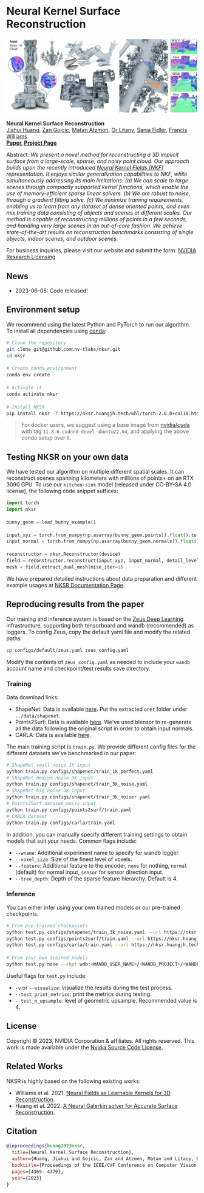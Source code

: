 # Neural Kernel Surface Reconstruction

![NKSR](assets/teaser.png)

**Neural Kernel Surface Reconstruction**<br>
[Jiahui Huang](https://huangjh-pub.github.io/),
[Zan Gojcic](https://zgojcic.github.io/),
[Matan Atzmon](https://matanatz.github.io/),
[Or Litany](https://orlitany.github.io/), 
[Sanja Fidler](https://www.cs.toronto.edu/~fidler/),
[Francis Williams](https://www.fwilliams.info/) <br>
**[Paper](https://huangjh-pub.github.io/publication/nksr/paper.pdf), [Project Page](https://research.nvidia.com/labs/toronto-ai/NKSR/)**

Abstract: *We present a novel method for reconstructing a 3D implicit surface from a large-scale, sparse, and noisy point cloud. 
Our approach builds upon the recently introduced [Neural Kernel Fields (NKF)](https://nv-tlabs.github.io/nkf/) representation. 
It enjoys similar generalization capabilities to NKF, while simultaneously addressing its main limitations: 
(a) We can scale to large scenes through compactly supported kernel functions, which enable the use of memory-efficient sparse linear solvers. 
(b) We are robust to noise, through a gradient fitting solve. 
(c) We minimize training requirements, enabling us to learn from any dataset of dense oriented points, and even mix training data consisting of objects and scenes at different scales. 
Our method is capable of reconstructing millions of points in a few seconds, and handling very large scenes in an out-of-core fashion. 
We achieve state-of-the-art results on reconstruction benchmarks consisting of single objects, indoor scenes, and outdoor scenes.*

For business inquiries, please visit our website and submit the form: [NVIDIA Research Licensing](https://www.nvidia.com/en-us/research/inquiries/)

## News

- 2023-06-08: Code released!

## Environment setup

We recommend using the latest Python and PyTorch to run our algorithm. To install all dependencies using [conda](https://www.anaconda.com/):

```bash
# Clone the repository
git clone git@github.com:nv-tlabs/nksr.git
cd nksr

# Create conda environment
conda env create

# Activate it
conda activate nksr

# Install NKSR
pip install nksr -f https://nksr.huangjh.tech/whl/torch-2.0.0+cu118.html
```

> For docker users, we suggest using a base image from [nvidia/cuda](https://hub.docker.com/r/nvidia/cuda) with tag `11.8.0-cudnn8-devel-ubuntu22.04`, and applying the above conda setup over it.

## Testing NKSR on your own data

We have tested our algorithm on multiple different spatial scales. It can reconstruct scenes spanning kilometers with millions of points+ on an RTX 3090 GPU.
To use our `kitchen-sink` model (released under CC-BY-SA 4.0 license), the following code snippet suffices:

```python
import torch
import nksr

bunny_geom = load_bunny_example()

input_xyz = torch.from_numpy(np.asarray(bunny_geom.points)).float().to(device)
input_normal = torch.from_numpy(np.asarray(bunny_geom.normals)).float().to(device)

reconstructor = nksr.Reconstructor(device)
field = reconstructor.reconstruct(input_xyz, input_normal, detail_level=1.0)
mesh = field.extract_dual_mesh(mise_iter=1)
```

We have prepared detailed instructions about data preparation and different example usages at [NKSR Documentation Page](NKSR-USAGE.md).

## Reproducing results from the paper

Our training and inference system is based on the [Zeus Deep Learning](ZEUS_DL.md) infrastructure, supporting both tensorboard and wandb (recommended) as loggers. To config Zeus, copy the default yaml file and modify the related paths:

```bash
cp configs/default/zeus.yaml zeus_config.yaml
```

Modify the contents of `zeus_config.yaml` as needed to include your `wandb` account name and checkpoint/test results save directory.

### Training

Data download links:
- ShapeNet: Data is available [here](https://s3.eu-central-1.amazonaws.com/avg-projects/occupancy_networks/data/dataset_small_v1.1.zip). Put the extracted `onet` folder under `../data/shapenet`.
- Points2Surf: Data is available [here](). We've used blensor to re-generate all the data following the original script in order to obtain input normals.
- CARLA: Data is available [here]().

The main training script is `train.py`. We provide different config files for the different datasets we've benchmarked in our paper:
```bash
# ShapeNet small noise 1K input
python train.py configs/shapenet/train_1k_perfect.yaml
# ShapeNet medium noise 3K input
python train.py configs/shapenet/train_3k_noise.yaml
# ShapeNet big noise 3K input
python train.py configs/shapenet/train_3k_noiser.yaml
# Points2Surf dataset noisy input
python train.py configs/points2surf/train.yaml
# CARLA dataset
python train.py configs/carla/train.yaml
```

In addition, you can manually specify different training settings to obtain models that suit your needs. Common flags include:
- `--wname`: Additional experiment name to specify for wandb logger.
- `--voxel_size`: Size of the finest level of voxels.
- `--feature`: Additional feature to the encoder, `none` for nothing, `normal` (default) for normal input, `sensor` for sensor direction input.
- `--tree_depth`: Depth of the sparse feature hierarchy. Default is 4.

### Inference

You can either infer using your own trained models or our pre-trained checkpoints.

```bash
# From pre-trained checkpoints
python test.py configs/shapenet/train_3k_noise.yaml --url https://nksr.huangjh.tech/snet-n3k-wnormal.pth --exec udf.enabled=False
python test.py configs/points2surf/train.yaml --url https://nksr.huangjh.tech/p2s.pth --include configs/points2surf/data_abc_test.yaml
python test.py configs/carla/train.yaml --url https://nksr.huangjh.tech/carla.pth  --include configs/carla/data_no_patch.yaml

# From your own trained models
python test.py none --ckpt wdb:<WANDB_USER_NAME>/<WANDB_PROJECT>/<WANDB_RUN_ID>
```

Useful flags for `test.py` include:
- `-v` or `--visualize`: visualize the results during the test process.
- `--test_print_metrics`: print the metrics during testing.
- `--test_n_upsample`: level of geometric upsample. Recommended value is 4.

## License

Copyright &copy; 2023, NVIDIA Corporation & affiliates. All rights reserved.
This work is made available under the [Nvidia Source Code License](LICENSE.txt).

## Related Works

NKSR is highly based on the following existing works:

- Williams et al. 2021. [Neural Fields as Learnable Kernels for 3D Reconstruction](https://nv-tlabs.github.io/nkf/).
- Huang et al. 2022. [A Neural Galerkin solver for Accurate Surface Reconstruction](https://github.com/huangjh-pub/neural-galerkin).

## Citation

```bibtex
@inproceedings{huang2023nksr,
  title={Neural Kernel Surface Reconstruction},
  author={Huang, Jiahui and Gojcic, Zan and Atzmon, Matan and Litany, Or and Fidler, Sanja and Williams, Francis},
  booktitle={Proceedings of the IEEE/CVF Conference on Computer Vision and Pattern Recognition},
  pages={4369--4379},
  year={2023}
}
```
